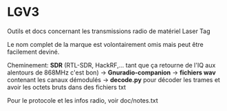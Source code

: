 # LGV3
Outils et docs concernant les transmissions radio de matériel Laser Tag

Le nom complet de la marque est volontairement omis mais peut être facilement deviné.

Cheminement: **SDR** (RTL-SDR, HackRF,... tant que ça retourne de l'IQ aux alentours de 868MHz c'est bon) -> **Gnuradio-companion** -> **fichiers wav** contenant les canaux démodulés -> **decode.py** pour décoder les trames et avoir les octets bruts dans des fichiers txt

Pour le protocole et les infos radio, voir doc/notes.txt
